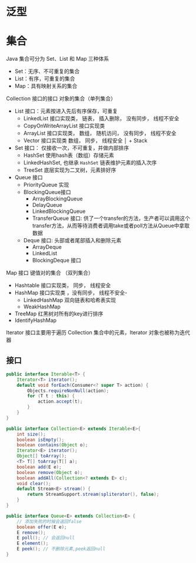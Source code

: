 # 泛型

# 集合
Java 集合可分为 Set、List 和 Map 三种体系
+ Set：无序、不可重复的集合
+ List：有序，可重复的集合
+ Map：具有映射关系的集合

Collection 接口的接口 对象的集合（单列集合）
+ List 接口：元素按进入先后有序保存，可重复
  + LinkedList 接口实现类， 链表， 插入删除， 没有同步， 线程不安全
  + CopyOnWriteArrayList 接口实现类
  + ArrayList 接口实现类， 数组， 随机访问， 没有同步， 线程不安全
  + Vector 接口实现类 数组， 同步， 线程安全
│   + Stack
+ Set 接口： 仅接收一次，不可重复，并做内部排序
  + HashSet 使用hash表（数组）存储元素
  + LinkedHashSet, 也继承 `HashSet` 链表维护元素的插入次序
  + TreeSet 底层实现为二叉树，元素排好序
+ Queue 接口
  + PriorityQueue 实现
  + BlockingQueue接口
    + ArrayBlockingQueue
    + DelayQueue
    + LinkedBlockingQueue
    + TransferQueue 接口: 供了一个transfer的方法，生产者可以调用这个transfer方法，从而等待消费者调用take或者poll方法从Queue中拿取数据
  + Deque 接口: 头部或者尾部插入和删除元素
    + ArrayDeque
    + LinkedList
    + BlockingDeque 接口
  
Map 接口 键值对的集合 （双列集合）
+ Hashtable 接口实现类， 同步， 线程安全
+ HashMap 接口实现类 ，没有同步， 线程不安全-
  + LinkedHashMap 双向链表和哈希表实现
  + WeakHashMap
+ TreeMap 红黑树对所有的key进行排序
+ IdentifyHashMap

Iterator 接口主要用于遍历 Collection 集合中的元素，Iterator 对象也被称为迭代器

## 接口

```java
public interface Iterable<T> {
    Iterator<T> iterator();
    default void forEach(Consumer<? super T> action) {
        Objects.requireNonNull(action);
        for (T t : this) {
            action.accept(t);
        }
    }
}

public interface Collection<E> extends Iterable<E>{
    int size();
    boolean isEmpty();
    boolean contains(Object o);
    Iterator<E> iterator();
    Object[] toArray();
    <T> T[] toArray(T[] a);
    boolean add(E e);
    boolean remove(Object o);
    boolean addAll(Collection<? extends E> c);
    void clear();
    default Stream<E> stream() {
        return StreamSupport.stream(spliterator(), false);
    }
}

public interface Queue<E> extends Collection<E> {
    // 添加失败的时候会返回false
    boolean offer(E e);
    E remove();
    E poll(); // 会返回null
    E element();
    E peek(); // 不删除元素,peek返回null
}
```

